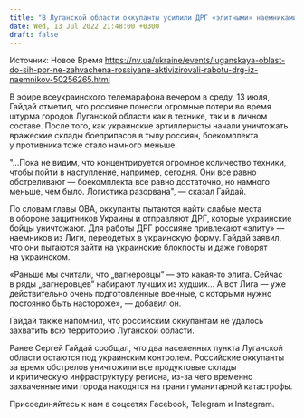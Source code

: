```yaml
---
title: "В Луганской области оккупанты усилили ДРГ «элитными» наемниками из ЧВК Лига — Гайдай"
date: Wed, 13 Jul 2022 21:48:00 +0300
draft: false
---
```

Источник: Новое Время https://nv.ua/ukraine/events/luganskaya-oblast-do-sih-por-ne-zahvachena-rossiyane-aktivizirovali-rabotu-drg-iz-naemnikov-50256265.html


 В эфире всеукраинского телемарафона вечером в среду, 13 июля, Гайдай отметил, что россияне понесли огромные потери во время штурма городов Луганской области как в технике, так и в личном составе. После того, как украинские артиллеристы начали уничтожать вражеские склады боеприпасов в тылу россиян, боекомплекта у противника тоже стало намного меньше.

"…Пока не видим, что концентрируется огромное количество техники, чтобы пойти в наступление, например, сегодня. Они все равно обстреливают — боекомплекта все равно достаточно, но намного меньше, чем было. Логистика разорвана", — сказал Гайдай.

По словам главы ОВА, оккупанты пытаются найти слабые места в обороне защитников Украины и отправляют ДРГ, которые украинские бойцы уничтожают. Для работы ДРГ россияне привлекают «элиту» — наемников из Лиги, переодетых в украинскую форму. Гайдай заявил, что они пытаются зайти на украинские блокпосты и даже говорят на украинском.

«Раньше мы считали, что „вагнеровцы“ — это какая-то элита. Сейчас в ряды „вагнеровцев“ набирают лучших из худших… А вот Лига — уже действительно очень подготовленные военные, с которыми нужно постоянно быть настороже», — добавил он.

Гайдай также напомнил, что российским оккупантам не удалось захватить всю территорию Луганской области.

Ранее Сергей Гайдай сообщал, что два населенных пункта Луганской области остаются под украинским контролем. Российские оккупанты за время обстрелов уничтожили все продуктовые склады и критическую инфраструктуру региона, из-за чего временно захваченные ими города находятся на грани гуманитарной катастрофы.

Присоединяйтесь к нам в соцсетях Facebook, Telegram и Instagram.
